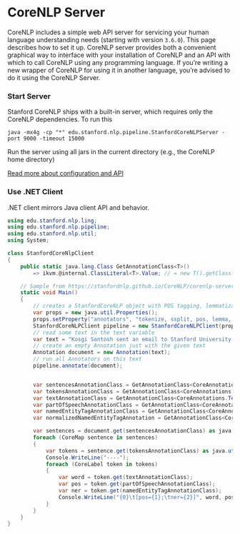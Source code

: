 # CoreNLP Server

CoreNLP includes a simple web API server for servicing your human language understanding needs (starting with version `3.6.0`). This page describes how to set it up. CoreNLP server provides both a convenient graphical way to interface with your installation of CoreNLP and an API with which to call CoreNLP using any programming language. If you’re writing a new wrapper of CoreNLP for using it in another language, you’re advised to do it using the CoreNLP Server.

### Start Server

Stanford CoreNLP ships with a built-in server, which requires only the CoreNLP dependencies. To run this

    java -mx4g -cp "*" edu.stanford.nlp.pipeline.StanfordCoreNLPServer -port 9000 -timeout 15000

Run the server using all jars in the current directory (e.g., the CoreNLP home directory)

[Read more about configuration and API](https://stanfordnlp.github.io/CoreNLP/corenlp-server.html)

### Use .NET Client

.NET client mirrors Java client API and behavior.

```csharp
using edu.stanford.nlp.ling;
using edu.stanford.nlp.pipeline;
using edu.stanford.nlp.util;
using System;

class StanfordCoreNlpClient
{
    public static java.lang.Class GetAnnotationClass<T>()
        => ikvm.@internal.ClassLiteral<T>.Value; // = new T().getClass()

    // Sample from https://stanfordnlp.github.io/CoreNLP/corenlp-server.html
    static void Main()
    {
        // creates a StanfordCoreNLP object with POS tagging, lemmatization, NER, parsing, and coreference resolution
        var props = new java.util.Properties();
        props.setProperty("annotators", "tokenize, ssplit, pos, lemma, ner, parse, dcoref");
        StanfordCoreNLPClient pipeline = new StanfordCoreNLPClient(props, "http://localhost", 9000, 2);
        // read some text in the text variable
        var text = "Kosgi Santosh sent an email to Stanford University.";
        // create an empty Annotation just with the given text
        Annotation document = new Annotation(text);
        // run all Annotators on this text
        pipeline.annotate(document);


        var sentencesAnnotationClass = GetAnnotationClass<CoreAnnotations.SentencesAnnotation>();
        var tokensAnnotationClass = GetAnnotationClass<CoreAnnotations.TokensAnnotation>();
        var textAnnotationClass = GetAnnotationClass<CoreAnnotations.TextAnnotation>();
        var partOfSpeechAnnotationClass = GetAnnotationClass<CoreAnnotations.PartOfSpeechAnnotation>();
        var namedEntityTagAnnotationClass = GetAnnotationClass<CoreAnnotations.NamedEntityTagAnnotation>();
        var normalizedNamedEntityTagAnnotation = GetAnnotationClass<CoreAnnotations.NormalizedNamedEntityTagAnnotation>();

        var sentences = document.get(sentencesAnnotationClass) as java.util.AbstractList;
        foreach (CoreMap sentence in sentences)
        {
            var tokens = sentence.get(tokensAnnotationClass) as java.util.AbstractList;
            Console.WriteLine("----");
            foreach (CoreLabel token in tokens)
            {
                var word = token.get(textAnnotationClass);
                var pos = token.get(partOfSpeechAnnotationClass);
                var ner = token.get(namedEntityTagAnnotationClass);
                Console.WriteLine("{0}\t[pos={1};\tner={2}]", word, pos, ner);
            }
        }
    }
}
```
